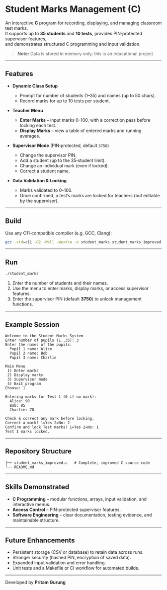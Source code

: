 # Student Marks Management (C)

An interactive **C** program for recording, displaying, and managing classroom test marks.  
It supports up to **35 students** and **10 tests**, provides PIN‑protected supervisor features,  
and demonstrates structured C programming and input validation.

> **Note:** Data is stored in memory only; this is an educational project

---

## Features

* **Dynamic Class Setup**  
  * Prompt for number of students (1–35) and names (up to 50 chars).
  * Record marks for up to 10 tests per student.

* **Teacher Menu**  
  * **Enter Marks** – input marks 0–100, with a correction pass before locking each test.  
  * **Display Marks** – view a table of entered marks and running averages.

* **Supervisor Mode** (PIN‑protected, default `3750`)  
  * Change the supervisor PIN.  
  * Add a student (up to the 35‑student limit).  
  * Change an individual mark (even if locked).  
  * Correct a student name.

* **Data Validation & Locking**  
  * Marks validated to 0–100.  
  * Once confirmed, a test’s marks are locked for teachers (but editable by the supervisor).

---

## Build

Use any C11‑compatible compiler (e.g. GCC, Clang):

```bash
gcc -std=c11 -O2 -Wall -Wextra -o student_marks student_marks_improved.c
```

---

## Run

```bash
./student_marks
```

1. Enter the number of students and their names.  
2. Use the menu to enter marks, display marks, or access supervisor features.  
3. Enter the supervisor PIN (default **3750**) to unlock management functions.

---

## Example Session

```
Welcome to the Student Marks System
Enter number of pupils (1..35): 3
Enter the names of the pupils:
  Pupil 1 name: Alice
  Pupil 2 name: Bob
  Pupil 3 name: Charlie

Main Menu
 1) Enter marks
 2) Display marks
 3) Supervisor mode
 4) Exit program
Choose: 1

Entering marks for Test 1 (0 if no mark):
  Alice: 90
  Bob: 85
  Charlie: 78

Check & correct any mark before locking.
Correct a mark? 1=Yes 2=No: 2
Confirm and lock Test marks? 1=Yes 2=No: 1
Test 1 marks locked.
```

---

## Repository Structure

```
├── student_marks_improved.c   # Complete, improved C source code
└── README.md
```


---

## Skills Demonstrated

* **C Programming** – modular functions, arrays, input validation, and interactive menus.
* **Access Control** – PIN‑protected supervisor features.
* **Software Engineering** – clear documentation, testing evidence, and maintainable structure.

---

## Future Enhancements

* Persistent storage (CSV or database) to retain data across runs.
* Stronger security (hashed PIN, encryption of saved data).
* Expanded input validation and error handling.
* Unit tests and a Makefile or CI workflow for automated builds.

---

Developed by **Pritam Gurung**  
